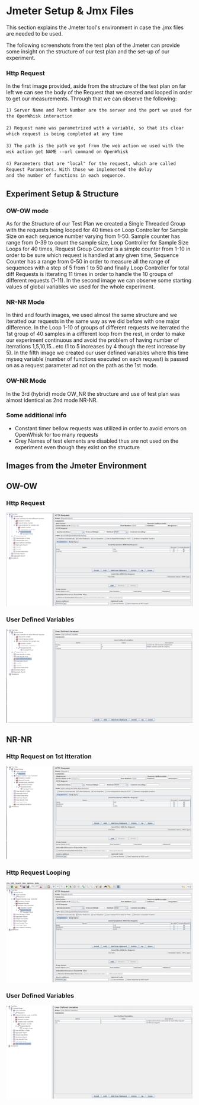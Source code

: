 
# Jmeter Setup & Jmx Files

This section explains the Jmeter tool's environment in case the .jmx files are needed to be used.

The following screenshots from the test plan of the Jmeter can provide some insight on the structure
of our test plan and the set-up of our experiment.

### Http Request 

In the first image provided, aside from the structure of the test plan on far left we can see the body of the Request that we created and looped in order to 
get our measurements. Through that we can observe the following:

    1) Server Name and Port Number are the server and the port we used for the OpenWhisk interaction

    2) Request name was parametrized with a variable, so that its clear which request is being completed at any time

    3) The path is the path we got from the web action we used with the wsk action get NAME --url command on OpenWhisk

    4) Parameters that are "local" for the request, which are called Request Parameters. With those we implemented the delay
    and the number of functions in each sequence. 


## Experiment Setup & Structure 
### OW-OW mode

As for the Structure of our Test Plan we created a Single Threaded Group with the requests being looped for 40 times on Loop Controller for Sample Size
on each sequence number varying from 1-50. Sample counter has range from 0-39 to count the sample size, Loop Controller for Sample Size Loops for 40 times, 
Request Group Counter is a simple counter from 1-10 in order to be sure which request is handled at any given time, Sequence Counter has a range from 0-50 
in order to measure all the range of sequences with a step of 5 from 1 to 50 and finally Loop Controller for total diff Requests is itterating 11 times
in order to handle the 10 groups of different requests (1-11).
In the second image we can observe some starting values of global variables we used for the whole experiment.

### NR-NR Mode

In third and fourth images, we used almost the same structure and we iteratted our requests in the same way as we did before with 
one major difference. In the Loop 1-10 of groups of different requests we iterrated the 1st group of 40 samples in a different loop from the rest, in order 
to make our experiment continuous and avoid the problem of having number of iterrations 1,5,10,15...etc (1 to 5 increases by 4 though the rest increase by
5). In the fifth image we created our user defined variables where this time myseq variable (number of functions executed on each request) is passed on 
as a request parameter ad not on the path as the 1st mode.

### OW-NR Mode

In the 3rd (hybrid) mode OW_NR the structure and use of test plan was almost identical as 2nd mode NR-NR.

### Some additional info 
* Constant timer bellow requests was utilized in order to avoid errors on OpenWhisk for too many requests
* Grey Names of test elements are disabled thus are not used on the experiment even though they exist on the structure

## Images from the Jmeter Environment

## OW-OW

### Http Request 
![alt text](https://github.com/pekoto4349/measurements/blob/main/Jmeter%20files/owowsettings1.png?raw=true) 

### User Defined Variables

![alt text](https://github.com/pekoto4349/measurements/blob/main/Jmeter%20files/owowsettings2.png?raw=true) 

## NR-NR 

### Http Request on 1st itteration

![alt text](https://github.com/pekoto4349/measurements/blob/main/Jmeter%20files/nrnrsettings1.png?raw=true) 

### Http Request Looping

![alt text](https://github.com/pekoto4349/measurements/blob/main/Jmeter%20files/nrnrsettings2.png?raw=true) 

### User Defined Variables

![alt text](https://github.com/pekoto4349/measurements/blob/main/Jmeter%20files/nrnrsettings3.png?raw=true) 

